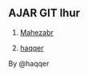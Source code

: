 AJAR GIT lhur
------------
1. [Mahezabr](https://github.com/Mahezabr)

1. [haqqer](github.com/haqqer) 


By @haqqer
